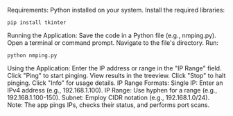 Requirements:
Python installed on your system.
Install the required libraries:
```
pip install tkinter
```
Running the Application:
Save the code in a Python file (e.g., nmping.py).
Open a terminal or command prompt.
Navigate to the file's directory.
Run:
```
python nmping.py
```
Using the Application:
Enter the IP address or range in the "IP Range" field.
Click "Ping" to start pinging.
View results in the treeview.
Click "Stop" to halt pinging.
Click "Info" for usage details.
IP Range Formats:
Single IP: Enter an IPv4 address (e.g., 192.168.1.100).
IP Range: Use hyphen for a range (e.g., 192.168.1.100-150).
Subnet: Employ CIDR notation (e.g., 192.168.1.0/24).
Note: The app pings IPs, checks their status, and performs port scans.